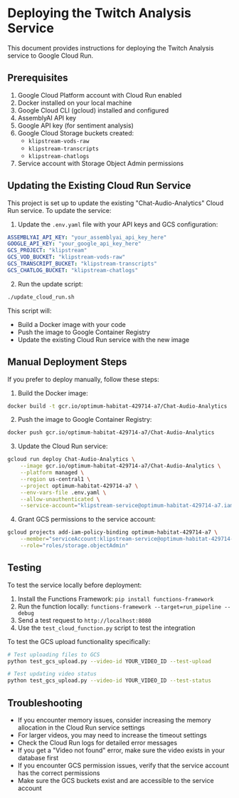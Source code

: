 # Deploying the Twitch Analysis Service

This document provides instructions for deploying the Twitch Analysis service to Google Cloud Run.

## Prerequisites

1. Google Cloud Platform account with Cloud Run enabled
2. Docker installed on your local machine
3. Google Cloud CLI (gcloud) installed and configured
4. AssemblyAI API key
5. Google API key (for sentiment analysis)
6. Google Cloud Storage buckets created:
   - `klipstream-vods-raw`
   - `klipstream-transcripts`
   - `klipstream-chatlogs`
7. Service account with Storage Object Admin permissions

## Updating the Existing Cloud Run Service

This project is set up to update the existing "Chat-Audio-Analytics" Cloud Run service. To update the service:

1. Update the `.env.yaml` file with your API keys and GCS configuration:

```yaml
ASSEMBLYAI_API_KEY: "your_assemblyai_api_key_here"
GOOGLE_API_KEY: "your_google_api_key_here"
GCS_PROJECT: "klipstream"
GCS_VOD_BUCKET: "klipstream-vods-raw"
GCS_TRANSCRIPT_BUCKET: "klipstream-transcripts"
GCS_CHATLOG_BUCKET: "klipstream-chatlogs"
```

2. Run the update script:

```bash
./update_cloud_run.sh
```

This script will:
- Build a Docker image with your code
- Push the image to Google Container Registry
- Update the existing Cloud Run service with the new image

## Manual Deployment Steps

If you prefer to deploy manually, follow these steps:

1. Build the Docker image:
```bash
docker build -t gcr.io/optimum-habitat-429714-a7/Chat-Audio-Analytics .
```

2. Push the image to Google Container Registry:
```bash
docker push gcr.io/optimum-habitat-429714-a7/Chat-Audio-Analytics
```

3. Update the Cloud Run service:
```bash
gcloud run deploy Chat-Audio-Analytics \
    --image gcr.io/optimum-habitat-429714-a7/Chat-Audio-Analytics \
    --platform managed \
    --region us-central1 \
    --project optimum-habitat-429714-a7 \
    --env-vars-file .env.yaml \
    --allow-unauthenticated \
    --service-account="klipstream-service@optimum-habitat-429714-a7.iam.gserviceaccount.com"
```

4. Grant GCS permissions to the service account:
```bash
gcloud projects add-iam-policy-binding optimum-habitat-429714-a7 \
    --member="serviceAccount:klipstream-service@optimum-habitat-429714-a7.iam.gserviceaccount.com" \
    --role="roles/storage.objectAdmin"
```

## Testing

To test the service locally before deployment:

1. Install the Functions Framework: `pip install functions-framework`
2. Run the function locally: `functions-framework --target=run_pipeline --debug`
3. Send a test request to `http://localhost:8080`
4. Use the `test_cloud_function.py` script to test the integration

To test the GCS upload functionality specifically:

```bash
# Test uploading files to GCS
python test_gcs_upload.py --video-id YOUR_VIDEO_ID --test-upload

# Test updating video status
python test_gcs_upload.py --video-id YOUR_VIDEO_ID --test-status
```

## Troubleshooting

- If you encounter memory issues, consider increasing the memory allocation in the Cloud Run service settings
- For larger videos, you may need to increase the timeout settings
- Check the Cloud Run logs for detailed error messages
- If you get a "Video not found" error, make sure the video exists in your database first
- If you encounter GCS permission issues, verify that the service account has the correct permissions
- Make sure the GCS buckets exist and are accessible to the service account
